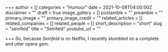 +++
author = []
categories = "Humour"
date = 2021-10-08T04:00:00Z
disclaimer = ""
draft = true
image_gallery = []
postamble = ""
preamble = ""
primary_image = ""
primary_image_credit = ""
related_articles = []
related_companies = []
related_people = []
short_description = "short"
slug = "seinfeld"
title = "Seinfeld"
youtube_url = ""

+++
So, because _Seinfeld_ is on Netflix, I recently stumbled on a complete and utter opera gem. 